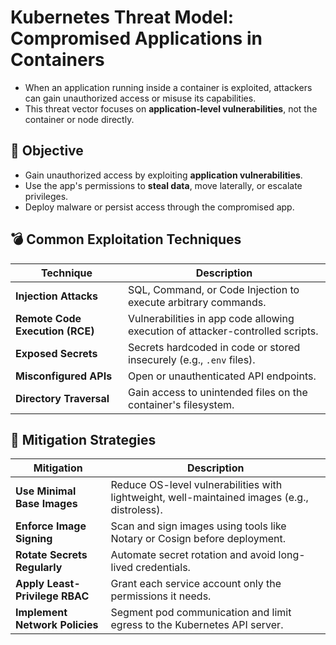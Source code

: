 # Kubernetes Threat Model: Compromised Applications in Containers

- When an application running inside a container is exploited, attackers can gain unauthorized access or misuse its capabilities. 
- This threat vector focuses on **application-level vulnerabilities**, not the container or node directly.

## 🎯 Objective
- Gain unauthorized access by exploiting **application vulnerabilities**.
- Use the app's permissions to **steal data**, move laterally, or escalate privileges.
- Deploy malware or persist access through the compromised app.

## 💣 Common Exploitation Techniques

| Technique | Description |
|----------|-------------|
| **Injection Attacks** | SQL, Command, or Code Injection to execute arbitrary commands. |
| **Remote Code Execution (RCE)** | Vulnerabilities in app code allowing execution of attacker-controlled scripts. |
| **Exposed Secrets** | Secrets hardcoded in code or stored insecurely (e.g., `.env` files). |
| **Misconfigured APIs** | Open or unauthenticated API endpoints. |
| **Directory Traversal** | Gain access to unintended files on the container's filesystem. |

## 🔐 Mitigation Strategies

| Mitigation                       | Description |
|----------------------------------|-------------|
| **Use Minimal Base Images**      | Reduce OS-level vulnerabilities with lightweight, well-maintained images (e.g., distroless).
| **Enforce Image Signing**        | Scan and sign images using tools like Notary or Cosign before deployment.
| **Rotate Secrets Regularly**     | Automate secret rotation and avoid long-lived credentials.
| **Apply Least-Privilege RBAC**   | Grant each service account only the permissions it needs.
| **Implement Network Policies**   | Segment pod communication and limit egress to the Kubernetes API server.
